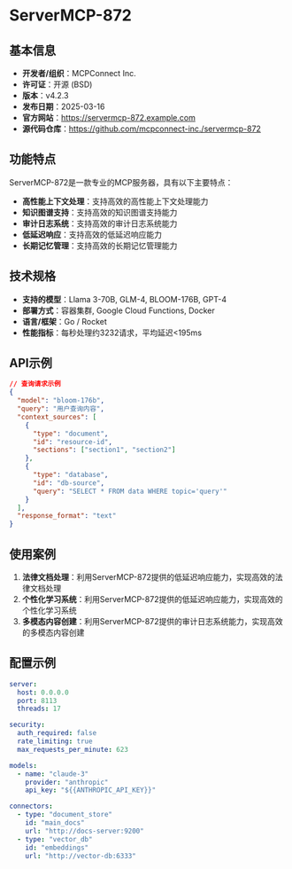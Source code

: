 # ServerMCP-872

## 基本信息

- **开发者/组织**：MCPConnect Inc.
- **许可证**：开源 (BSD)
- **版本**：v4.2.3
- **发布日期**：2025-03-16
- **官方网站**：https://servermcp-872.example.com
- **源代码仓库**：https://github.com/mcpconnect-inc./servermcp-872

## 功能特点

ServerMCP-872是一款专业的MCP服务器，具有以下主要特点：

- **高性能上下文处理**：支持高效的高性能上下文处理能力
- **知识图谱支持**：支持高效的知识图谱支持能力
- **审计日志系统**：支持高效的审计日志系统能力
- **低延迟响应**：支持高效的低延迟响应能力
- **长期记忆管理**：支持高效的长期记忆管理能力


## 技术规格

- **支持的模型**：Llama 3-70B, GLM-4, BLOOM-176B, GPT-4
- **部署方式**：容器集群, Google Cloud Functions, Docker
- **语言/框架**：Go / Rocket
- **性能指标**：每秒处理约3232请求，平均延迟<195ms

## API示例

```json
// 查询请求示例
{
  "model": "bloom-176b",
  "query": "用户查询内容",
  "context_sources": [
    {
      "type": "document",
      "id": "resource-id",
      "sections": ["section1", "section2"]
    },
    {
      "type": "database",
      "id": "db-source",
      "query": "SELECT * FROM data WHERE topic='query'"
    }
  ],
  "response_format": "text"
}
```

## 使用案例

1. **法律文档处理**：利用ServerMCP-872提供的低延迟响应能力，实现高效的法律文档处理
2. **个性化学习系统**：利用ServerMCP-872提供的低延迟响应能力，实现高效的个性化学习系统
3. **多模态内容创建**：利用ServerMCP-872提供的审计日志系统能力，实现高效的多模态内容创建


## 配置示例

```yaml
server:
  host: 0.0.0.0
  port: 8113
  threads: 17

security:
  auth_required: false
  rate_limiting: true
  max_requests_per_minute: 623

models:
  - name: "claude-3"
    provider: "anthropic"
    api_key: "${{ANTHROPIC_API_KEY}}"

connectors:
  - type: "document_store"
    id: "main_docs"
    url: "http://docs-server:9200"
  - type: "vector_db"
    id: "embeddings"
    url: "http://vector-db:6333"
```